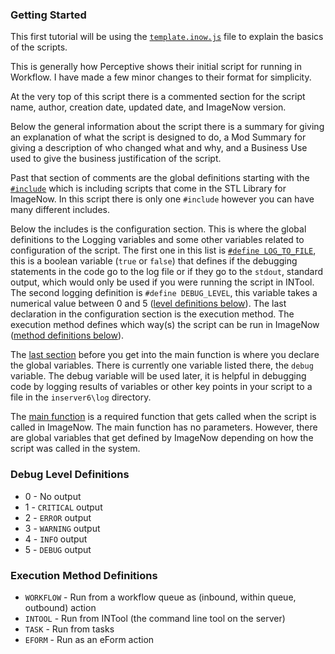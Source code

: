 ### Getting Started

This first tutorial will be using the [`template.inow.js`](scripts/template.inow.js) file to explain the basics of the scripts.

This is generally how Perceptive shows their initial script for running in Workflow. I have made a few minor changes to their format for simplicity.

At the very top of this script there is a commented section for the script name, author, creation date, updated date, and ImageNow version.

Below the general information about the script there is a summary for giving an explanation of what the script is designed to do, a Mod Summary for giving a description of who changed what and why, and a Business Use used to give the business justification of the script.

Past that section of comments are the global definitions starting with the [`#include`](scripts/template.inow.js#LC21) which is including scripts that come in the STL Library for ImageNow. In this script there is only one `#include` however you can have many different includes.  

Below the includes is the configuration section. This is where the global definitions to the Logging variables and some other variables related to configuration of the script. The first one in this list is [`#define LOG_TO_FILE`](scripts/template.inow.js#LC24), this is a boolean variable (`true` or `false`) that defines if the debugging statements in the code go to the log file or if they go to the `stdout`, standard output, which would only be used if you were running the script in INTool. The second logging definition is `#define DEBUG_LEVEL`, this variable takes a numerical value between 0 and 5 ([level definitions below](#debug-level-definitions)). The last declaration in the configuration section is the execution method. The execution method defines which way(s) the script can be run in ImageNow ([method definitions below](#execution-method-definitions)).

The [last section](scripts/template.inow.js#LC31) before you get into the main function is where you declare the global variables. There is currently one variable listed there, the `debug` variable. The debug variable will be used later, it is helpful in debugging code by logging results of variables or other key points in your script to a file in the `inserver6\log` directory.

The [main function](scripts/template.inow.js#LC34) is a required function that gets called when the script is called in ImageNow. The main function has no parameters. However, there are global variables that get defined by ImageNow depending on how the script was called in the system.
### Debug Level Definitions

* 0 - No output
* 1 - `CRITICAL` output
* 2 - `ERROR` output
* 3 - `WARNING` output
* 4 - `INFO` output
* 5 - `DEBUG` output

### Execution Method Definitions

* `WORKFLOW` - Run from a workflow queue as (inbound, within queue, outbound) action
* `INTOOL` - Run from INTool (the command line tool on the server)
* `TASK` - Run from tasks
* `EFORM` - Run as an eForm action
